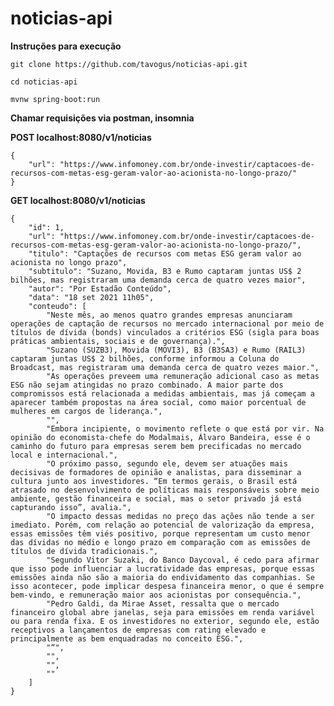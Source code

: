 
# noticias-api

**Instruções para execução**

    git clone https://github.com/tavogus/noticias-api.git

    cd noticias-api

    mvnw spring-boot:run

**Chamar requisições via postman, insomnia**

**POST localhost:8080/v1/noticias**

    {
        "url": "https://www.infomoney.com.br/onde-investir/captacoes-de-recursos-com-metas-esg-geram-valor-ao-acionista-no-longo-prazo/"
    }

**GET localhost:8080/v1/noticias**

    {
        "id": 1,
        "url": "https://www.infomoney.com.br/onde-investir/captacoes-de-recursos-com-metas-esg-geram-valor-ao-acionista-no-longo-prazo/",
        "titulo": "Captações de recursos com metas ESG geram valor ao acionista no longo prazo",
        "subtitulo": "Suzano, Movida, B3 e Rumo captaram juntas US$ 2 bilhões, mas registraram uma demanda cerca de quatro vezes maior",
        "autor": "Por Estadão Conteúdo",
        "data": "18 set 2021 11h05",
        "conteudo": [
            "Neste mês, ao menos quatro grandes empresas anunciaram operações de captação de recursos no mercado internacional por meio de títulos de dívida (bonds) vinculados a critérios ESG (sigla para boas práticas ambientais, sociais e de governança).",
            "Suzano (SUZB3), Movida (MOVI3), B3 (B3SA3) e Rumo (RAIL3) captaram juntas US$ 2 bilhões, conforme informou a Coluna do Broadcast, mas registraram uma demanda cerca de quatro vezes maior.",
            "As operações preveem uma remuneração adicional caso as metas ESG não sejam atingidas no prazo combinado. A maior parte dos compromissos está relacionada a medidas ambientais, mas já começam a aparecer também propostas na área social, como maior porcentual de mulheres em cargos de liderança.",
            "",
            "Embora incipiente, o movimento reflete o que está por vir. Na opinião do economista-chefe do Modalmais, Álvaro Bandeira, esse é o caminho do futuro para empresas serem bem precificadas no mercado local e internacional.",
            "O próximo passo, segundo ele, devem ser atuações mais decisivas de formadores de opinião e analistas, para disseminar a cultura junto aos investidores. “Em termos gerais, o Brasil está atrasado no desenvolvimento de políticas mais responsáveis sobre meio ambiente, gestão financeira e social, mas o setor privado já está capturando isso”, avalia.",
            "O impacto dessas medidas no preço das ações não tende a ser imediato. Porém, com relação ao potencial de valorização da empresa, essas emissões têm viés positivo, porque representam um custo menor das dívidas no médio e longo prazo em comparação com as emissões de títulos de dívida tradicionais.",
            "Segundo Vitor Suzaki, do Banco Daycoval, é cedo para afirmar que isso pode influenciar a lucratividade das empresas, porque essas emissões ainda não são a maioria do endividamento das companhias. Se isso acontecer, pode implicar despesa financeira menor, o que é sempre bem-vindo, e remuneração maior aos acionistas por consequência.",
            "Pedro Galdi, da Mirae Asset, ressalta que o mercado financeiro global abre janelas, seja para emissões em renda variável ou para renda fixa. E os investidores no exterior, segundo ele, estão receptivos a lançamentos de empresas com rating elevado e principalmente as bem enquadradas no conceito ESG.",
            "“",
            "",
            "",
            ""
        ]
    }
